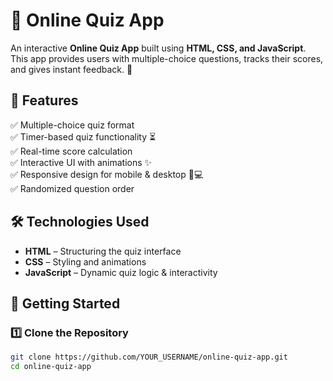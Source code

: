 # 🎯 Online Quiz App  

An interactive **Online Quiz App** built using **HTML, CSS, and JavaScript**. This app provides users with multiple-choice questions, tracks their scores, and gives instant feedback. 🚀  

## 📌 Features  
✅ Multiple-choice quiz format  
✅ Timer-based quiz functionality ⏳  
✅ Real-time score calculation  
✅ Interactive UI with animations ✨  
✅ Responsive design for mobile & desktop 📱💻  
✅ Randomized question order  

## 🛠️ Technologies Used  
- **HTML** – Structuring the quiz interface  
- **CSS** – Styling and animations  
- **JavaScript** – Dynamic quiz logic & interactivity  

## 🚀 Getting Started  
### **1️⃣ Clone the Repository**  
```sh
git clone https://github.com/YOUR_USERNAME/online-quiz-app.git
cd online-quiz-app
